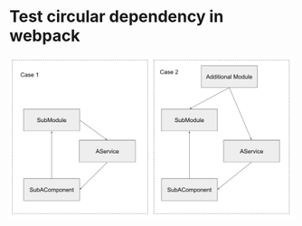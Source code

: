 # Test circular dependency in webpack

![Cases](https://raw.githubusercontent.com/alexzuza/circular-dependency/master/picture.png)
